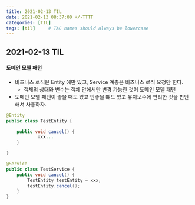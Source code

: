 ```yaml
---
title: 2021-02-13 TIL
date: 2021-02-13 08:37:00 +/-TTTT
categories: [TIL]
tags: [til]     # TAG names should always be lowercase
---
```

 
## 2021-02-13 TIL 

#### 도메인 모델 패턴
- 비즈니스 로직은 Entity 에만 있고, Service 계층은 비즈니스 로직 요청만 한다.
    - 객체의 상태와 변수는 객체 안에서만 변경 가능한 것이 도메인 모델 패턴
- 도메인 모델 패턴이 좋을 때도 있고 안좋을 떄도 있고 유지보수에 편리한 것을 판단해서 사용하자.
```java
@Entity
public class TestEntity {

	public void cancel() {
			xxx...
	}

}

@Service
public class TestService {
	public void cancel() {
		TestEntity testEntity = xxx;
		testEntity.cancel();	
	}
}
```
